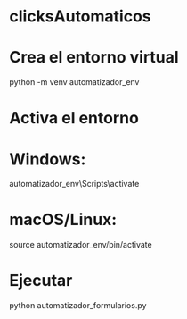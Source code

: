# clicksAutomaticos
# Crea el entorno virtual
python -m venv automatizador_env

# Activa el entorno
# Windows:
automatizador_env\Scripts\activate
# macOS/Linux:
source automatizador_env/bin/activate

# Ejecutar
python automatizador_formularios.py
